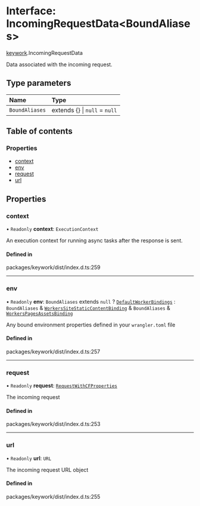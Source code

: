 # Interface: IncomingRequestData<BoundAliases\>

[keywork](../modules/keywork.md).IncomingRequestData

Data associated with the incoming request.

## Type parameters

| Name | Type |
| :------ | :------ |
| `BoundAliases` | extends {} \| ``null`` = ``null`` |

## Table of contents

### Properties

- [context](keywork.IncomingRequestData.md#context)
- [env](keywork.IncomingRequestData.md#env)
- [request](keywork.IncomingRequestData.md#request)
- [url](keywork.IncomingRequestData.md#url)

## Properties

### context

• `Readonly` **context**: `ExecutionContext`

An execution context for running async tasks after the response is sent.

#### Defined in

packages/keywork/dist/index.d.ts:259

___

### env

• `Readonly` **env**: `BoundAliases` extends ``null`` ? [`DefaultWorkerBindings`](../modules/keywork.md#defaultworkerbindings) : `BoundAliases` & [`WorkersSiteStaticContentBinding`](keywork.WorkersSiteStaticContentBinding.md) & `BoundAliases` & [`WorkersPagesAssetsBinding`](keywork.WorkersPagesAssetsBinding.md)

Any bound environment properties defined in your `wrangler.toml` file

#### Defined in

packages/keywork/dist/index.d.ts:257

___

### request

• `Readonly` **request**: [`RequestWithCFProperties`](keywork.RequestWithCFProperties.md)

The incoming request

#### Defined in

packages/keywork/dist/index.d.ts:253

___

### url

• `Readonly` **url**: `URL`

The incoming request URL object

#### Defined in

packages/keywork/dist/index.d.ts:255

